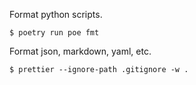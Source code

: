Format python scripts.

```
$ poetry run poe fmt
```

Format json, markdown, yaml, etc.

```
$ prettier --ignore-path .gitignore -w .
```
